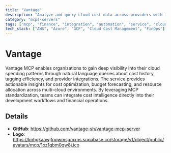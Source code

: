 ```yaml
---
title: "Vantage"
description: "Analyze and query cloud cost data across providers with intelligent cost management insights."
category: "mcps-servers"
tags: ["mcp", "finance", "integration", "automation", "service", "cloud"]
tech_stack: ["AWS", "Azure", "GCP", "Cloud Cost Management", "FinOps"]
---
```


# Vantage

Vantage MCP enables organizations to gain deep visibility into their cloud spending patterns through natural language queries about cost history, tagging efficiency, and provider integrations. The service provides actionable insights for cost optimization, budget forecasting, and resource allocation across multi-cloud environments. By leveraging MCP standardization, teams can integrate cost intelligence directly into their development workflows and financial operations.

## Details

- **GitHub**: https://github.com/vantage-sh/vantage-mcp-server
- **Logo**: https://knhgkaawjfqqwmsgmxns.supabase.co/storage/v1/object/public/avatars/mcp/1oz1qbm0qw8j.ico
